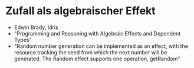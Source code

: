 # Zufall als algebraischer Effekt #

* Edwin Brady, Idris
* "Programming and Reasoning with Algebraic Effects and Dependent Types"
* "Random number generation can be implemented as an effect, with the resource tracking the seed from which the next number will be generated. The Random effect supports one operation, getRandom"
